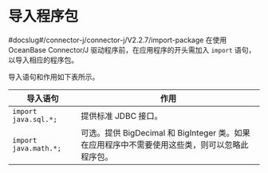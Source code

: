 导入程序包 
==========================
#docslug#/connector-j/connector-j/V2.2.7/import-package
在使用 OceanBase Connector/J 驱动程序前，在应用程序的开头需加入 `import` 语句，以导入相应的程序包。

导入语句和作用如下表所示。


|       **导入语句**        |                           **作用**                            |
|-----------------------|-------------------------------------------------------------|
| `import java.sql.*;`  | 提供标准 JDBC 接口。                                               |
| `import java.math.*;` | 可选。提供 BigDecimal 和 BigInteger 类。如果在应用程序中不需要使用这些类，则可以忽略此程序包。 |



